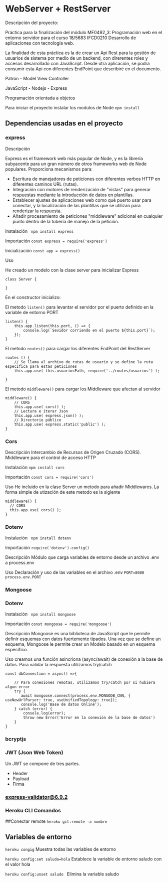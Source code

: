 # WebServer + RestServer

Descripción del proyecto: 

Práctica para la finalización del módulo MF0492_3: Programación web en el entorno servidor para el curso  18/5683 IFCD0210 Desarrollo de aplicaciones con tecnología web.

La finalidad de esta práctica es la de crear un Api Rest para la gestión de usuarios de sistema por medio de un backend, con direrentes roles y accesos desarrollado con JavaScript. Desde otra aplicación, se podra consumir esta Api con diferentes EndPoint que describiré en el documento.

Patrón - Model View Controller

JavaScript - Nodejs - Express

Programación orientada a objetos


Para iniciar el proyecto instalar los modulos de Node ``` npm install ```



## Dependencias usadas en el proyecto 

### express
Descripción
 
Express es el framework web más popular de Node, y es la librería subyacente para un gran número de otros frameworks web de Node populares. Proporciona mecanismos para:

- Escritura de manejadores de peticiones con diferentes verbos HTTP en diferentes caminos URL (rutas).
- Integración con motores de renderización de "vistas" para generar respuestas mediante la introducción de datos en plantillas.
- Establecer ajustes de aplicaciones web como qué puerto usar para conectar, y la localización de las plantillas que se utilizan para renderizar la respuesta.
- Añadir procesamiento de peticiones "middleware" adicional en cualquier punto dentro de la tubería de manejo de la petición.

Instalación
``` npm install express```

Importación
``` const express = require('express')   ```

Inicialización 
``` const app = express() ```



Uso 

He creado un modelo con la clase server para inicializar Express 
```
class Server {

}
```

En el constructor inicializo:

El metodo ``` listen() ``` para levantar el servidor por el puerto definido en la variable de entorno PORT
```
listen() {
    this.app.listen(this.port, () => {
        console.log(`Sevidor corriendo en el puerto ${this.port}`);
    });
}
```
El metodo ``` routes() ``` para cargar los diferentes EndPoint del RestServer
```
routes () {
    // Se llama al archivo de rutas de usuario y se define la ruta especifica para estas peticiones
    this.app.use( this.usuariosPath, require('../routes/usuarios') );
        
}
```
El metodo ``` middleware() ``` para cargar los Middleware que afectan al servidor
```
middleware() {
    // CORS
    this.app.use( cors() );
    // Lectura e iterar Json
    this.app.use( express.json() );
    // Directorio público
    this.app.use( express.static('public') );
}
```


### Cors

Descripción
Intercambio de Recursos de Origen Cruzado (CORS). Middleware para el control de acceso HTTP 

Instalación
 ``` npm install cors ```


Importación
``` const cors = require('cors') ```

Uso
He incluido en la clase Server un metodo para añadir Middlewares. La forma simple de utización de este metodo es la sigiente 
```  
middleware() {
  // CORS
  this.app.use( cors() );
}
 ```

### Dotenv

Instalación
``` npm install dotenv```

Importación
``` require('dotenv').config() ```

Descripción
Módulo que carga variables de entorno desde un archivo .env a process.env

Uso 
Declaración y uso de las variables en el archivo .env
``` PORT=8080 ``` 
``` process.env.PORT ```

### Mongoose

### Dotenv

Instalación
``` npm install mongoose```

Importación
``` const mongoose = require('mongoose') ```

Descripción
Mongoose es una biblioteca de JavaScript que le permite definir esquemas con datos fuertemente tipados. Una vez que se define un esquema, Mongoose le permite crear un Modelo basado en un esquema específico. 

Uso 
creamos una función asincriona (async/await) de conexión a la base de datos. Para validar la respuesta utilizamos try/catch 

```
const dbConnection = async() =>{

    // Para conesiones remotas, utilizamos try/catch por si hubiera algun error
    try {
       await mongoose.connect(process.env.MONGODB_CNN, { useNewUrlParser: true, useUnifiedTopology: true});
       console.log('Base de datos Online');
    } catch (error) {
        console.log(error);
        throw new Error('Error en la conexión de la base de datos')
    }
}
```




### bcryptjs

### JWT (Json Web Token)
Un JWT se compone de tres partes. 
- Header
- Payload
- Firma



### express-validator@6.9.2

### Heroku CLI Comandos

##Conectar remote
``` heroku git:remote -a nombre ```

## Variables de entorno

``` heroku congig ```
Muestra todas las variables de entorno

``` heroku config:set saludo=hola ```
Establece la variable de entorno saludo con el valor hola

``` heroku config:unset saludo  ```
Elimina la variable saludo

